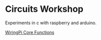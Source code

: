 # Circuits Workshop

Experiments in c with raspberry and arduino. <br />

[WiringPi Core Functions](http://wiringpi.com/reference/core-functions/) <br />